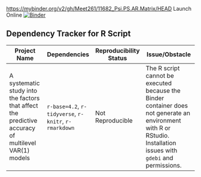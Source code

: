 https://mybinder.org/v2/gh/Meet261/11682_Psi.PS.AR.Matrix/HEAD
Launch Online [![Binder](https://mybinder.org/badge_logo.svg)](https://notebooks.gesis.org/binder/v2/gh/Meet261/11682_Psi.PS.AR.Matrix/HEAD)
## Dependency Tracker for R Script

| **Project Name**                   | **Dependencies**                                                                                          | **Reproducibility Status** | **Issue/Obstacle**                                                                                                                                                 |
| ------------------------------- | --------------------------------------------------------------------------------------------------------- | -------------------------- | ------------------------------------------------------------------------------------------------------------------------------------------------------------------ |
| A systematic study into the factors that affect the predictive accuracy of multilevel VAR(1) models            | `r-base=4.2`, `r-tidyverse`, `r-knitr`, `r-rmarkdown`                                                     | Not Reproducible           | The R script cannot be executed because the Binder container does not generate an environment with R or RStudio. Installation issues with `gdebi` and permissions. |


